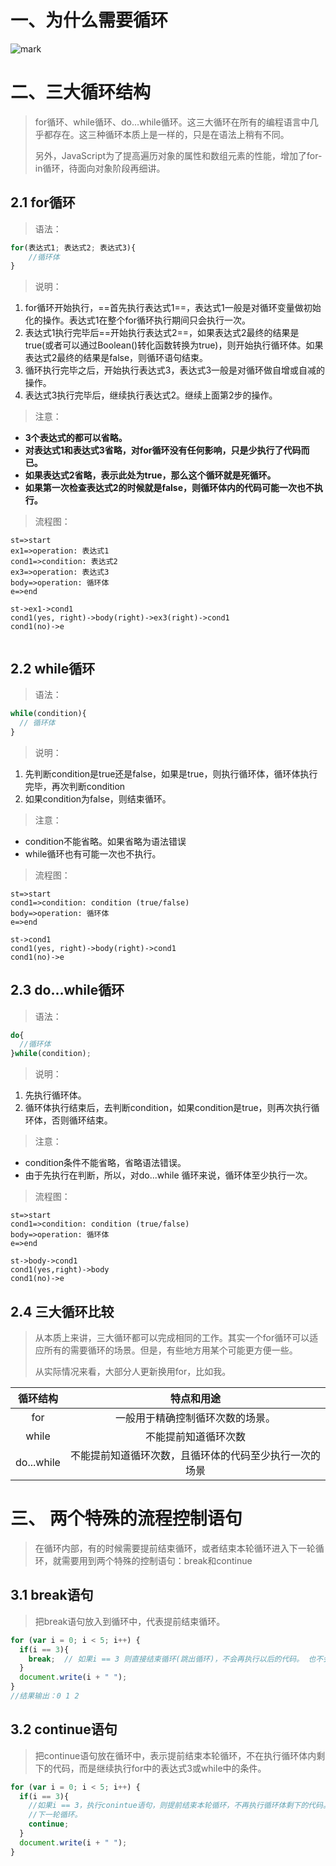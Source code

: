 
# 一、为什么需要循环

![mark](http://o7cqr8cfk.bkt.clouddn.com/blog/20161103/213220081.png)

# 二、三大循环结构

> for循环、while循环、do...while循环。这三大循环在所有的编程语言中几乎都存在。这三种循环本质上是一样的，只是在语法上稍有不同。
>
> 另外，JavaScript为了提高遍历对象的属性和数组元素的性能，增加了for-in循环，待面向对象阶段再细讲。

## 2.1	for循环

> 语法：

```javaScript
for(表达式1; 表达式2; 表达式3){
  	//循环体
}
```

> 说明：

1. for循环开始执行，==首先执行表达式1==，表达式1一般是对循环变量做初始化的操作。表达式1在整个for循环执行期间只会执行一次。
2. 表达式1执行完毕后==开始执行表达式2==，如果表达式2最终的结果是true(或者可以通过Boolean()转化函数转换为true)，则开始执行循环体。如果表达式2最终的结果是false，则循环语句结束。
3. 循环执行完毕之后，开始执行表达式3，表达式3一般是对循环做自增或自减的操作。
4. 表达式3执行完毕后，继续执行表达式2。继续上面第2步的操作。

> 注意：

- **3个表达式的都可以省略。**
- **对表达式1和表达式3省略，对for循环没有任何影响，只是少执行了代码而已。**
- **如果表达式2省略，表示此处为true，那么这个循环就是死循环。** 
- **如果第一次检查表达式2的时候就是false，则循环体内的代码可能一次也不执行。**

> 流程图：

```flow
st=>start
ex1=>operation: 表达式1
cond1=>condition: 表达式2
ex3=>operation: 表达式3
body=>operation: 循环体
e=>end

st->ex1->cond1
cond1(yes, right)->body(right)->ex3(right)->cond1
cond1(no)->e


```

## 2.2	while循环

> 语法：

```javascript
while(condition){
  // 循环体
}
```

> 说明：

1. 先判断condition是true还是false，如果是true，则执行循环体，循环体执行完毕，再次判断condition
2. 如果condition为false，则结束循环。

> 注意：

- condition不能省略。如果省略为语法错误
- while循环也有可能一次也不执行。

> 流程图：

```flow
st=>start
cond1=>condition: condition (true/false)
body=>operation: 循环体
e=>end

st->cond1
cond1(yes, right)->body(right)->cond1
cond1(no)->e
```



## 2.3	do...while循环

> 语法：

```javascript
do{
  //循环体
}while(condition);
```

> 说明：

1. 先执行循环体。
2. 循环体执行结束后，去判断condition，如果condition是true，则再次执行循环体，否则循环结束。

> 注意：

- condition条件不能省略，省略语法错误。
- 由于先执行在判断，所以，对do...while 循环来说，循环体至少执行一次。

> 流程图：

```flow
st=>start
cond1=>condition: condition (true/false)
body=>operation: 循环体
e=>end

st->body->cond1
cond1(yes,right)->body
cond1(no)->e
```

## 2.4	三大循环比较

> 从本质上来讲，三大循环都可以完成相同的工作。其实一个for循环可以适应所有的需要循环的场景。但是，有些地方用某个可能更方便一些。
>
> 从实际情况来看，大部分人更新换用for，比如我。

|    循环结构    |            特点和用途            |
| :--------: | :-------------------------: |
|    for     |      一般用于精确控制循环次数的场景。       |
|   while    |         不能提前知道循环次数          |
| do...while | 不能提前知道循环次数，且循环体的代码至少执行一次的场景 |

# 三、	两个特殊的流程控制语句

> 在循环内部，有的时候需要提前结束循环，或者结束本轮循环进入下一轮循环，就需要用到两个特殊的控制语句：break和continue

## 3.1	break语句

> 把break语句放入到循环中，代表提前结束循环。

```javascript
for (var i = 0; i < 5; i++) {
  if(i == 3){ 
    break;	// 如果i == 3 则直接结束循环(跳出循环)，不会再执行以后的代码。 也不会去执行i++和判断i<5 
  }
  document.write(i + " ");
}
//结果输出：0 1 2
```

## 3.2	continue语句

> 把continue语句放在循环中，表示提前结束本轮循环，不在执行循环体内剩下的代码，而是继续执行for中的表达式3或while中的条件。

```javascript
for (var i = 0; i < 5; i++) {
  if(i == 3){ 
    //如果i == 3，执行conintue语句，则提前结束本轮循环，不再执行循环体剩下的代码。直接去执行i++，然后判断，开启
    //下一轮循环。
    continue;
  }
  document.write(i + " ");
}
```

